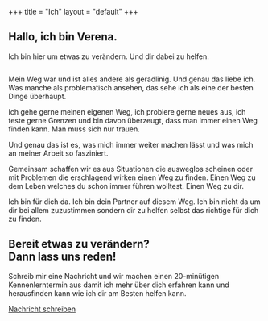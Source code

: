 +++
title = "Ich"
layout = "default"
+++

<h2 class="sub-side-hero">Hallo, ich bin Verena.</h2>

Ich bin hier um etwas zu verändern. Und dir dabei zu helfen.

<div class="image-halfe">
<img class="text-wrap" src="/img/verena2.jpg" alt="">
</div>

Mein Weg war und ist alles andere als geradlinig. Und genau das liebe ich. Was manche als problematisch ansehen, das sehe ich als eine der besten Dinge überhaupt.

Ich gehe gerne meinen eigenen Weg, ich probiere gerne neues aus, ich teste gerne Grenzen und bin davon überzeugt, dass man immer einen Weg finden kann. Man muss sich nur trauen.

Und genau das ist es, was mich immer weiter machen lässt und was mich an meiner Arbeit so fasziniert. 

Gemeinsam schaffen wir es aus Situationen die ausweglos scheinen oder mit Problemen die erschlagend wirken einen Weg zu finden. Einen Weg zu dem Leben welches du schon immer führen wolltest. Einen Weg zu dir. 

Ich bin für dich da. Ich bin dein Partner auf diesem Weg. Ich bin nicht da um dir bei allem zuzustimmen sondern dir zu helfen selbst das richtige für dich zu finden.




<div class="call-to-action">
	 <h2>Bereit etwas zu verändern? <br> Dann lass uns reden!</h2>
	 <p>Schreib mir eine Nachricht und wir machen einen 20-minütigen Kennenlerntermin aus damit ich mehr über dich erfahren kann und herausfinden kann wie ich dir am Besten helfen kann.</p>

<div class="button-action-container">
	<a href="mailto:verena@verenaortlieb.de" target="_blank">
		<div class="button-action">
		Nachricht schreiben
		</div>
	</a>
</div>
</div>